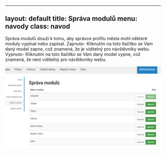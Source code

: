 
---
layout: default
title: Správa modulů
menu: navody
class: navod
---

Správa modulů slouží k tomu, aby správce profilu města mohl některé moduly vypínat nebo zapínat.  Zapnuto- Kliknutím na toto tlačítko se Vám daný model zapne, což znamená, že je viditelný pro návštěvníky webu. Vypnuto- Kliknutím na toto tlačítko se Vám daný model vypne, což znamená, že není viditelný pro návštěvníky webu.

![Sprava-modulu_1](Sprava-modulu_1.png)

